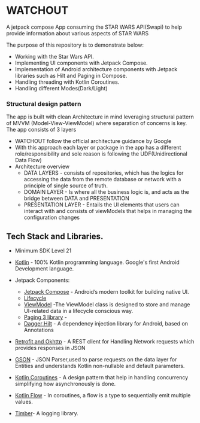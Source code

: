 # WATCHOUT
A jetpack compose App consuming the STAR WARS API(Swapi) to help provide information about various aspects of STAR WARS

The purpose of this repository is to demonstrate below:
  - Working with the Star Wars API.
  - Implementing UI components with Jetpack Compose.
  - Implementation of Android architecture components with Jetpack libraries such as Hilt and Paging in Compose.
  - Handling threading with Kotlin Coroutines.
  - Handling different Modes(Dark/Light)

### Structural design pattern
The app is built with clean Architecture in mind leveraging structural pattern of MVVM (Model-View-ViewModel) where separation of concerns is key. The app consists of 3 layers
- WATCHOUT follow the official architecture guidance by Google
- With this approach each layer or package in the app has a different role/responsibility and sole reason is following the UDF(Unidirectional Data Flow)
- Architecture overview
  - DATA LAYERS - consists of repositories, which has the logics for accessing the data from the remote database or network with a principle of single source of truth.
  - DOMAIN LAYER - Is where all the business logic is, and acts as the bridge between DATA and PRESENTATION
  - PRESENTATION LAYER - Entails the UI elements that users can interact with and consists of viewModels that helps in managing the configuration changes

## Tech Stack and Libraries.
- Minimum SDK Level 21
- [Kotlin](https://developer.android.com/kotlin) - 100% Kotlin programming language. Google's first Android Development language.
- Jetpack Components:
    - [Jetpack Compose](https://developer.android.com/jetpack/compose) - Android’s modern toolkit for building native UI.
    - [Lifecycle](https://developer.android.com/topic/libraries/architecture/lifecycle)
    - [ViewModel](https://developer.android.com/topic/libraries/architecture/viewmodel) -The ViewModel class is designed to store and manage UI-related data in a lifecycle conscious way.
    - [Paging 3 library](https://developer.android.com/topic/libraries/architecture/paging/v3-overview) - 
    - [Dagger Hilt](https://developer.android.com/training/dependency-injection/hilt-android) - A dependency injection library for Android, based on Annotations
    
- [Retrofit and Okhttp](https://square.github.io/retrofit) -  A REST client for Handling Network requests which provides responses in JSON
- [GSON](https://github.com/square/gson) - JSON Parser,used to parse requests on the data layer for Entities and understands Kotlin non-nullable and default parameters.
- [Kotlin Coroutines](https://developer.android.com/kotlin/coroutines) - A design pattern that help in handling concurrency simplifying how asynchronously is done.
- [Kotlin Flow](https://developer.android.com/kotlin/flow) - In coroutines, a flow is a type to sequentially emit multiple values.
- [Timber](https://github.com/JakeWharton/timber)- A logging library.

